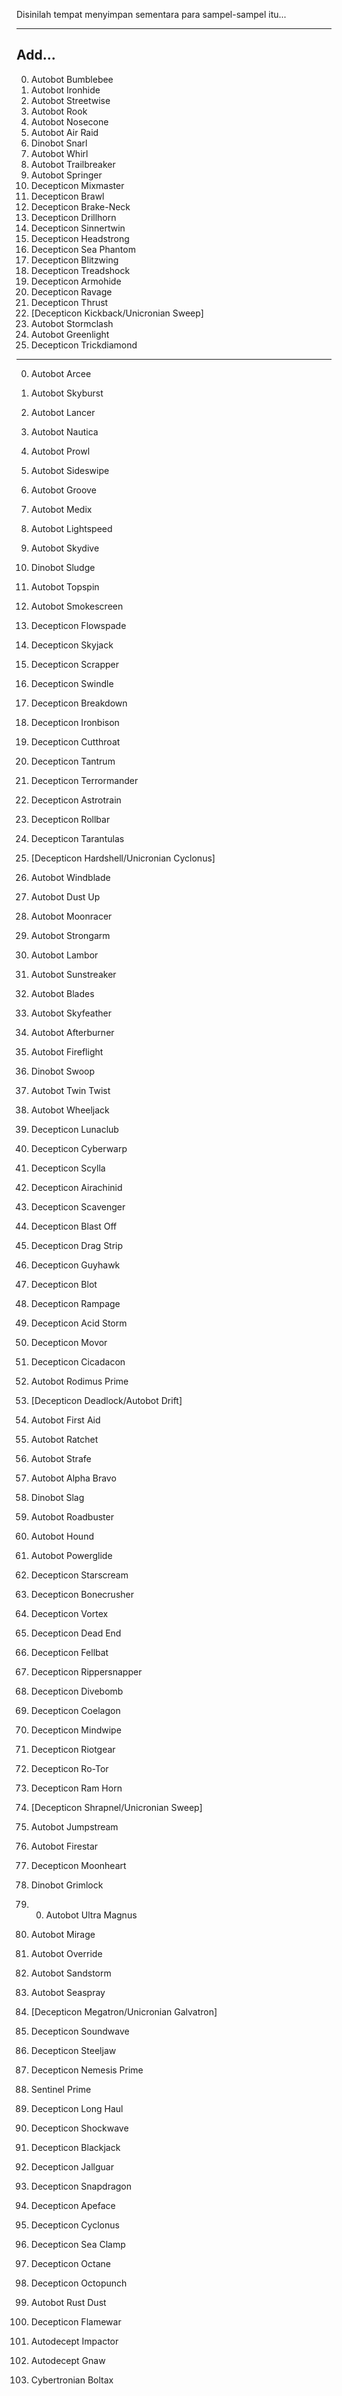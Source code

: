Disinilah tempat menyimpan sementara para sampel-sampel itu...

---

Add...
-

0000. Autobot Bumblebee
0000. Autobot Ironhide
0000. Autobot Streetwise
0000. Autobot Rook
0000. Autobot Nosecone
0000. Autobot Air Raid
0000. Dinobot Snarl
0000. Autobot Whirl
0000. Autobot Trailbreaker
0000. Autobot Springer
0000. Decepticon Mixmaster
0000. Decepticon Brawl
0000. Decepticon Brake-Neck
0000. Decepticon Drillhorn
0000. Decepticon Sinnertwin
0000. Decepticon Headstrong
0000. Decepticon Sea Phantom
0000. Decepticon Blitzwing
0000. Decepticon Treadshock
0000. Decepticon Armohide
0000. Decepticon Ravage
0000. Decepticon Thrust
0000. [Decepticon Kickback/Unicronian Sweep]
0000. Autobot Stormclash
0000. Autobot Greenlight
0000. Decepticon Trickdiamond

---

0000. Autobot Arcee
0000. Autobot Skyburst
0000. Autobot Lancer
0000. Autobot Nautica
0000. Autobot Prowl
0000. Autobot Sideswipe
0000. Autobot Groove
0000. Autobot Medix
0000. Autobot Lightspeed
0000. Autobot Skydive
0000. Dinobot Sludge
0000. Autobot Topspin
0000. Autobot Smokescreen
0000. Decepticon Flowspade
0000. Decepticon Skyjack
0000. Decepticon Scrapper
0000. Decepticon Swindle
0000. Decepticon Breakdown
0000. Decepticon Ironbison
0000. Decepticon Cutthroat
0000. Decepticon Tantrum
0000. Decepticon Terrormander
0000. Decepticon Astrotrain
0000. Decepticon Rollbar
0000. Decepticon Tarantulas
0000. [Decepticon Hardshell/Unicronian Cyclonus]

0000. Autobot Windblade
0000. Autobot Dust Up
0000. Autobot Moonracer
0000. Autobot Strongarm
0000. Autobot Lambor
0000. Autobot Sunstreaker
0000. Autobot Blades
0000. Autobot Skyfeather
0000. Autobot Afterburner
0000. Autobot Fireflight
0000. Dinobot Swoop
0000. Autobot Twin Twist
0000. Autobot Wheeljack
0000. Decepticon Lunaclub
0000. Decepticon Cyberwarp
0000. Decepticon Scylla
0000. Decepticon Airachinid
0000. Decepticon Scavenger
0000. Decepticon Blast Off
0000. Decepticon Drag Strip
0000. Decepticon Guyhawk
0000. Decepticon Blot
0000. Decepticon Rampage
0000. Decepticon Acid Storm
0000. Decepticon Movor
0000. Decepticon Cicadacon

0000. Autobot Rodimus Prime
0000. [Decepticon Deadlock/Autobot Drift]
0000. Autobot First Aid
0000. Autobot Ratchet
0000. Autobot Strafe
0000. Autobot Alpha Bravo
0000. Dinobot Slag
0000. Autobot Roadbuster
0000. Autobot Hound
0000. Autobot Powerglide
0000. Decepticon Starscream
0000. Decepticon Bonecrusher
0000. Decepticon Vortex
0000. Decepticon Dead End
0000. Decepticon Fellbat
0000. Decepticon Rippersnapper
0000. Decepticon Divebomb
0000. Decepticon Coelagon
0000. Decepticon Mindwipe
0000. Decepticon Riotgear
0000. Decepticon Ro-Tor
0000. Decepticon Ram Horn
0000. [Decepticon Shrapnel/Unicronian Sweep]
0000. Autobot Jumpstream
0000. Autobot Firestar
0000. Decepticon Moonheart

0000. Dinobot Grimlock
0000. 0000. Autobot Ultra Magnus
0000. Autobot Mirage
0000. Autobot Override
0000. Autobot Sandstorm
0000. Autobot Seaspray
0000. [Decepticon Megatron/Unicronian Galvatron]
0000. Decepticon Soundwave
0000. Decepticon Steeljaw
0000. Decepticon Nemesis Prime
0000. Sentinel Prime
0000. Decepticon Long Haul
0000. Decepticon Shockwave
0000. Decepticon Blackjack
0000. Decepticon Jallguar
0000. Decepticon Snapdragon
0000. Decepticon Apeface
0000. Decepticon Cyclonus
0000. Decepticon Sea Clamp
0000. Decepticon Octane
0000. Decepticon Octopunch
0000. Autobot Rust Dust
0000. Decepticon Flamewar
0000. Autodecept Impactor
0000. Autodecept Gnaw
0000. Cybertronian Boltax
